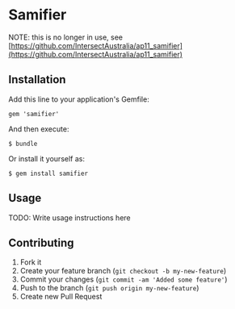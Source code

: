# Samifier

NOTE: this is no longer in use, see [https://github.com/IntersectAustralia/ap11_samifier](https://github.com/IntersectAustralia/ap11_samifier)

## Installation

Add this line to your application's Gemfile:

    gem 'samifier'

And then execute:

    $ bundle

Or install it yourself as:

    $ gem install samifier

## Usage

TODO: Write usage instructions here

## Contributing

1. Fork it
2. Create your feature branch (`git checkout -b my-new-feature`)
3. Commit your changes (`git commit -am 'Added some feature'`)
4. Push to the branch (`git push origin my-new-feature`)
5. Create new Pull Request
